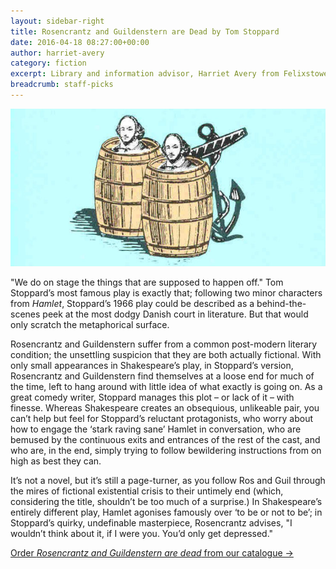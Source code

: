 ```yaml
---
layout: sidebar-right
title: Rosencrantz and Guildenstern are Dead by Tom Stoppard
date: 2016-04-18 08:27:00+00:00
author: harriet-avery
category: fiction
excerpt: Library and information advisor, Harriet Avery from Felixstowe Library, reviews this <cite>Hamlet</cite>-inspired play published in 1966 in honour of Felixstowe Library's 50th anniversary.
breadcrumb: staff-picks
---
```

![Rosencrantz and Guildenstern are Dead by Tom Stoppard](/images/featured/featured-rosencrantz-and-guildenstern-are-dead.jpg)

"We do on stage the things that are supposed to happen off." Tom Stoppard’s most famous play is exactly that; following two minor characters from <cite>Hamlet</cite>, Stoppard’s 1966 play could be described as a behind-the-scenes peek at the most dodgy Danish court in literature. But that would only scratch the metaphorical surface.

Rosencrantz and Guildenstern suffer from a common post-modern literary condition; the unsettling suspicion that they are both actually fictional. With only small appearances in Shakespeare’s play, in Stoppard’s version, Rosencrantz and Guildenstern find themselves at a loose end for much of the time, left to hang around with little idea of what exactly is going on. As a great comedy writer, Stoppard manages this plot – or lack of it – with finesse. Whereas Shakespeare creates an obsequious, unlikeable pair, you can’t help but feel for Stoppard’s reluctant protagonists, who worry about how to engage the ‘stark raving sane’ Hamlet in conversation, who are bemused by the continuous exits and entrances of the rest of the cast, and who are, in the end, simply trying to follow bewildering instructions from on high as best they can.

It’s not a novel, but it’s still a page-turner, as you follow Ros and Guil through the mires of fictional existential crisis to their untimely end (which, considering the title, shouldn’t be too much of a surprise.) In Shakespeare’s entirely different play, Hamlet agonises famously over ‘to be or not to be’; in Stoppard’s quirky, undefinable masterpiece, Rosencrantz advises, "I wouldn’t think about it, if I were you. You’d only get depressed."

[Order <cite>Rosencrantz and Guildenstern are dead</cite> from our catalogue →](https://suffolk.spydus.co.uk/cgi-bin/spydus.exe/ENQ/OPAC/BIBENQ/6309508?QRY=CTIBIB%3C%20IRN(376656)&QRYTEXT=Rosencrantz%20and%20Guildenstern%20are%20Dead)
